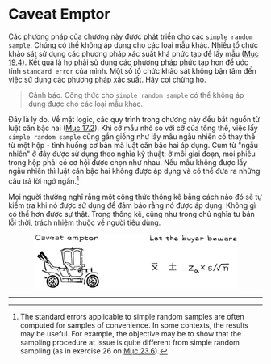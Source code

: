 # Caveat Emptor

Các phương pháp của chương này được phát triển cho các `simple random sample`. Chúng có thể không áp dụng cho các loại mẫu khác. Nhiều tổ chức khảo sát sử dụng các phương pháp xác suất khá phức tạp để lấy mẫu ([Mục 19.4](../ch19/ch19-04.md)). Kết quả là họ phải sử dụng các phương pháp phức tạp hơn để ước tính `standard error` của mình. Một số tổ chức khảo sát không bận tâm đến việc sử dụng các phương pháp xác suất. Hãy coi chừng họ.

> Cảnh báo. Công thức cho `simple random sample` có thể không áp dụng được cho các loại mẫu khác.

Đây là lý do. Về mặt logic, các quy trình trong chương này đều bắt nguồn từ luật căn bậc hai ([Mục 17.2](../ch17/ch17-02.md)). Khi cỡ mẫu nhỏ so với cỡ của tổng thể, việc lấy `simple random sample` cũng gần giống như lấy mẫu ngẫu nhiên có thay thế từ một hộp - tình huống cơ bản mà luật căn bậc hai áp dụng. Cụm từ "ngẫu nhiên" ở đây được sử dụng theo nghĩa kỹ thuật: ở mỗi giai đoạn, mọi phiếu trong hộp phải có cơ hội được chọn như nhau. Nếu mẫu không được lấy ngẫu nhiên thì luật căn bậc hai không được áp dụng và có thể đưa ra những câu trả lời ngớ ngẩn.[^9]

Mọi người thường nghĩ rằng một công thức thống kê bằng cách nào đó sẽ tự kiểm tra khi nó được sử dụng để đảm bảo rằng nó được áp dụng. Không gì có thể hơn được sự thật. Trong thống kê, cũng như trong chủ nghĩa tư bản lỗi thời, trách nhiệm thuộc về người tiêu dùng.

<center><img src="img4.png" width="80%" height="auto"></center>

---

[^9]: The standard errors applicable to simple random samples are often computed for samples of convenience. In some contexts, the results may be useful. For example, the objective may be to show that the sampling procedure at issue is quite different from simple random sampling (as in exercise 26 on [Mục 23.6](../ch23/ch23-06.md)).
